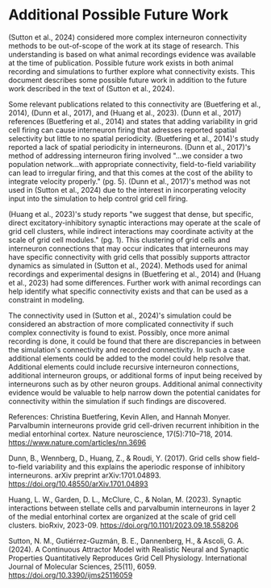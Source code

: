 Additional Possible Future Work
===============================

(Sutton et al., 2024) considered more complex interneuron connectivity methods to be out-of-scope of the work at its stage of research. This understanding is based on what animal recordings evidence was available at the time of publication. Possible future work exists in both animal recording and simulations to further explore what connectivity exists. This document describes some possible future work in addition to the future work described in the text of (Sutton et al., 2024).

Some relevant publications related to this connectivity are (Buetfering et al., 2014), (Dunn et al., 2017), and (Huang et al., 2023). (Dunn et al., 2017) references (Buetfering et al., 2014) and states that adding variability in grid cell firing can cause interneuron firing that adresses reported spatial selectivity but little to no spatial periodicity. (Buetfering et al., 2014)'s study reported a lack of spatial periodicity in interneurons. (Dunn et al., 2017)'s method of addressing interneuron firing involved "...we consider a two population network...with appropriate connectivity, field-to-field variability can lead to irregular firing, and that this comes at the cost of the ability to integrate velocity properly." (pg. 5). (Dunn et al., 2017)'s method was not used in (Sutton et al., 2024) due to the interest in incorperating velocity input into the simulation to help control grid cell firing. 

(Huang et al., 2023)'s study reports "we suggest that dense, but specific, direct excitatory-inhibitory synaptic interactions may operate at the scale of grid cell clusters, while indirect interactions may coordinate activity at the scale of grid cell modules." (pg. 1). This clustering of grid cells and interneuron connections that may occur indicates that interneurons may have specific connectivity with grid cells that possibly supports attractor dynamics as simulated in (Sutton et al., 2024). Methods used for animal recordings and experimental designs in (Buetfering et al., 2014) and (Huang et al., 2023) had some differences. Further work with animal recordings can help identify what specific connectivity exists and that can be used as a constraint in modeling.

The connectivity used in (Sutton et al., 2024)'s simulation could be considered an abstraction of more complicated connectivity if such complex connectivity is found to exist. Possibly, once more animal recording is done, it could be found that there are discrepancies in between the simulation's connectivity and recorded connectivity. In such a case additional elements could be added to the model could help resolve that. Additional elements could include recursive interneuron connections, additional interneuron groups, or additional forms of input being received by interneurons such as by other neuron groups. Additional animal connectivity evidence would be valuable to help narrow down the potential canidates for connectivity within the simulation if such findings are discovered.

References:
Christina Buetfering, Kevin Allen, and Hannah Monyer. Parvalbumin interneurons provide grid
cell-driven recurrent inhibition in the medial entorhinal cortex. Nature neuroscience, 17(5):710–718,
2014. https://www.nature.com/articles/nn.3696

Dunn, B., Wennberg, D., Huang, Z., & Roudi, Y. (2017). Grid cells show field-to-field variability and this explains the aperiodic response of inhibitory interneurons. arXiv preprint arXiv:1701.04893. https://doi.org/10.48550/arXiv.1701.04893

Huang, L. W., Garden, D. L., McClure, C., & Nolan, M. (2023). Synaptic interactions between stellate cells and parvalbumin interneurons in layer 2 of the medial entorhinal cortex are organized at the scale of grid cell clusters. bioRxiv, 2023-09. https://doi.org/10.1101/2023.09.18.558206

Sutton, N. M., Gutiérrez-Guzmán, B. E., Dannenberg, H., & Ascoli, G. A. (2024). A Continuous Attractor Model with Realistic Neural and Synaptic Properties Quantitatively Reproduces Grid Cell Physiology. International Journal of Molecular Sciences, 25(11), 6059. https://doi.org/10.3390/ijms25116059